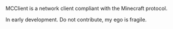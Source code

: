 MCClient is a network client compliant with the Minecraft protocol.

In early development. Do not contribute, my ego is fragile.
